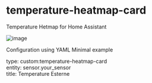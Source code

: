 # temperature-heatmap-card
Temperature Hetmap for Home Assistant

![image](https://github.com/zanac/temperature-heatmap-card/assets/21194919/d0acf5ff-fce8-4428-ad00-d7a85b1c2287)


Configuration using YAML
Minimal example


type: custom:temperature-heatmap-card<br/>
entity: sensor.your_sensor<br/>
title: Temperature Esterne

